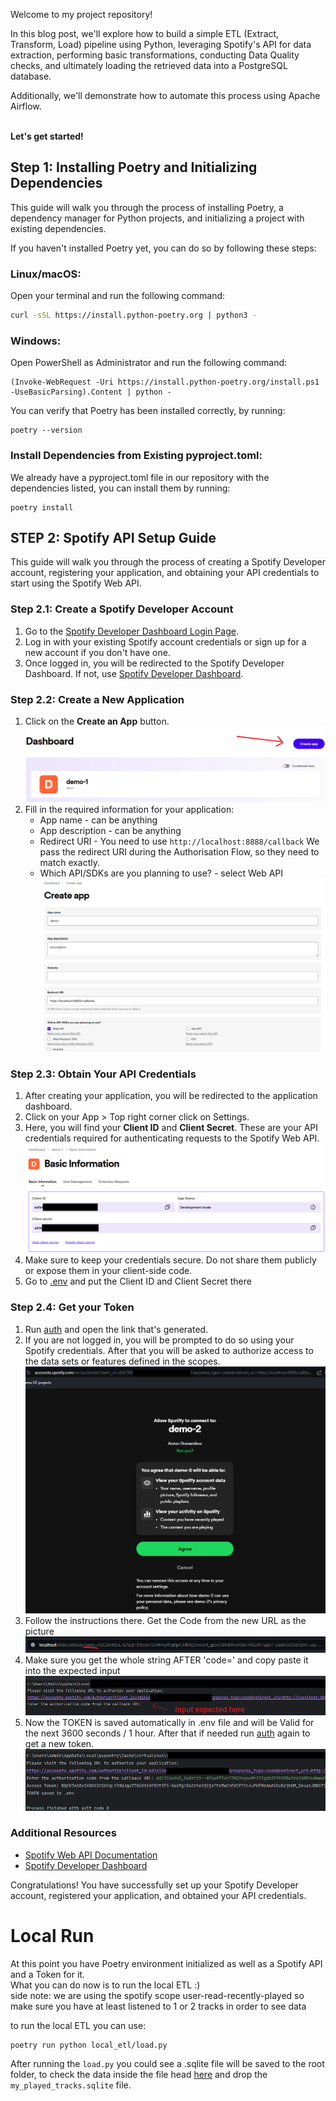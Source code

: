 Welcome to my project repository! 

In this blog post, we'll explore how to build a simple ETL (Extract, Transform, Load) pipeline using Python, leveraging Spotify's API for data extraction, performing basic transformations, conducting Data Quality checks, and ultimately loading the retrieved data into a PostgreSQL database. 

Additionally, we'll demonstrate how to automate this process using Apache Airflow.


\
**Let's get started!**




## Step 1: Installing Poetry and Initializing Dependencies
This guide will walk you through the process of installing Poetry, a dependency manager for Python projects, and initializing a project with existing dependencies.

If you haven't installed Poetry yet, you can do so by following these steps:

### Linux/macOS:

Open your terminal and run the following command:

```bash
curl -sSL https://install.python-poetry.org | python3 -
```

### Windows:
Open PowerShell as Administrator and run the following command:
```commandline
(Invoke-WebRequest -Uri https://install.python-poetry.org/install.ps1 -UseBasicParsing).Content | python -
```

You can verify that Poetry has been installed correctly, by running:
```commandline
poetry --version
```

### Install Dependencies from Existing pyproject.toml:
We already have a pyproject.toml file in our repository with the dependencies listed, you can install them by running:
```commandline
poetry install
```



## STEP 2: Spotify API Setup Guide

This guide will walk you through the process of creating a Spotify Developer account, registering your application, and obtaining your API credentials to start using the Spotify Web API.

### Step 2.1: Create a Spotify Developer Account

1. Go to the [Spotify Developer Dashboard Login Page](https://developer.spotify.com/dashboard/login).
2. Log in with your existing Spotify account credentials or sign up for a new account if you don't have one.
3. Once logged in, you will be redirected to the Spotify Developer Dashboard. If not, use [Spotify Developer Dashboard](https://developer.spotify.com/dashboard).

### Step 2.2: Create a New Application

1. Click on the **Create an App** button. 
![](images/spotify-dashboard-app.png)
2. Fill in the required information for your application:
   - App name - can be anything
   - App description - can be anything
   - Redirect URI - You need to use ```http://localhost:8888/callback``` We pass the redirect URI during the Authorisation Flow, so they need to match exactly.
   - Which API/SDKs are you planning to use? - select Web API
     ![](images/spotify-api-create-app.png)

### Step 2.3: Obtain Your API Credentials

1. After creating your application, you will be redirected to the application dashboard.
2. Click on your App > Top right corner click on Settings.
3. Here, you will find your **Client ID** and **Client Secret**. These are your API credentials required for authenticating requests to the Spotify Web API.
![](images/spotify-api-app-secrets.png)
5. Make sure to keep your credentials secure. Do not share them publicly or expose them in your client-side code.
5. Go to [.env](.env) and put the Client ID and Client Secret there

### Step 2.4: Get your Token

1. Run [auth](auth.py) and open the link that's generated.
2. If you are not logged in, you will be prompted to do so using your Spotify credentials. After that you will be asked to authorize access to the data sets or features defined in the scopes.
![](images/spotify-app-login-first-time.png)
3. Follow the instructions there. Get the Code from the new URL as the picture 
![](images/auth-code.png)
4. Make sure you get the whole string AFTER 'code=' and copy paste it into the expected input
![](images/auth-code-input.png)
5. Now the TOKEN is saved automatically in .env file and will be Valid for the next 3600 seconds / 1 hour. After that if needed run [auth](auth.py) again to get a new token.
![](images/auth-token-saved.png)



### Additional Resources

- [Spotify Web API Documentation](https://developer.spotify.com/documentation/web-api/)
- [Spotify Developer Dashboard](https://developer.spotify.com/dashboard/login)

Congratulations! You have successfully set up your Spotify Developer account, registered your application, and obtained your API credentials.


# Local Run

At this point you have Poetry environment initialized as well as a Spotify API and a Token for it.\
What you can do now is to run the local ETL :)\
side note: we are using the spotify scope user-read-recently-played so make sure you have at least listened to 1 or 2 tracks in order to see data

to run the local ETL you can use:
```commandline
poetry run python local_etl/load.py 
```

After running the `load.py` you could see a .sqlite file will be saved to the root folder, to check the data inside the file head [here](https://inloop.github.io/sqlite-viewer/) and drop the `my_played_tracks.sqlite` file.